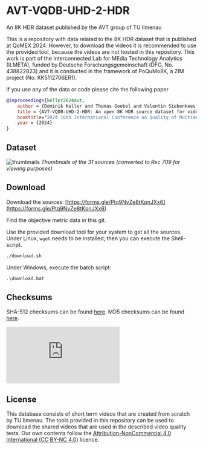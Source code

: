 # AVT-VQDB-UHD-2-HDR
An 8K HDR dataset published by the AVT group of TU Ilmenau

This is a repository with data related to the 8K HDR dataset that is published at QoMEX 2024.
However, to download the videos it is recommended to use the provided tool, because the videos are not hosted in this repository.
This work is part of the Interconnected Lab for MEdia Technology Analytics (ILMETA), funded by Deutsche Forschungsgemeinschaft (DFG, No. 438822823) and it is conducted in the framework of PoQuMo8K, a ZIM project (No. KK5112706ER1).

If you use any of the data or code please cite the following paper

```bibtex
@inproceedings{keller2024avt,
    author = {Dominik Keller and Thomas Goebel and Valentin Siebenkees and Julius Prenzel and Alexander Raake},
    title = {AVT-VQDB-UHD-2-HDR: An open 8K HDR source dataset for video quality research},
    booktitle="2024 16th International Conference on Quality of Multimedia Experience (QoMEX)",
    year = {2024}
}
```
## Dataset

![thumbnails](github_images/thumbnails.png)
*Thumbnails of the 31 sources (converted to Rec 709 for viewing purposes)*

## Download
Download the sources: [https://forms.gle/Ptq9NvZe8tKpnJXx6](https://forms.gle/Ptq9NvZe8tKpnJXx6)

Find the objective metric data in this git.

Use the provided download tool for your system to get all the sources.
Under Linux, `wget` needs to be installed; then you can execute the Shell-script.
```bash
./download.sh
```

Under Windows, execute the batch script:
```bat
.\download.bat
```
## Checksums   

SHA-512 checksums can be found [here](https://avtshare01.rz.tu-ilmenau.de/avt-vqdb-uhd-2-hdr/checksums.sha512).
MD5 checksums can be found [here](https://avtshare01.rz.tu-ilmenau.de/avt-vqdb-uhd-2-hdr/checksums.md5).

![](https://avtshare01.rz.tu-ilmenau.de/asstt/glo.php?key=0ac46938ffb810873bf393adff8b1529&p=uhd2)

## License
This database consists of short term videos that are created from scratch by TU Ilmenau. The tools provided in this repository can be used to download the shared videos that are used in the described video quality tests.
Our own contents follow the [Attribution-NonCommercial 4.0 International (CC BY-NC 4.0)](https://creativecommons.org/licenses/by-nc/4.0/) licence.

